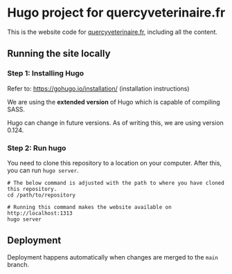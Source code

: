 # Hugo project for quercyveterinaire.fr

This is the website code for [quercyveterinaire.fr](https://quercyveterinaire.fr/), including all the content.

## Running the site locally

### Step 1: Installing Hugo

Refer to: https://gohugo.io/installation/ (installation instructions)

We are using the **extended version** of Hugo which is capable of compiling SASS.

Hugo can change in future versions. As of writing this, we are using version 0.124.

### Step 2: Run hugo

You need to clone this repository to a location on your computer.
After this, you can run `hugo server`.

```console
# The below command is adjusted with the path to where you have cloned this repository.
cd /path/to/repository

# Running this command makes the website available on http://localhost:1313
hugo server
```

## Deployment

Deployment happens automatically when changes are merged to the `main` branch.
